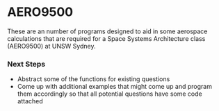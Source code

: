 # AERO9500

These are an number of programs designed to aid in some aerospace calculations that are required for a Space Systems Architecture class (AERO9500) at UNSW Sydney.

### Next Steps
- Abstract some of the functions for existing questions
- Come up with additional examples that might come up and program them accordingly so that all potential questions have some code attached

